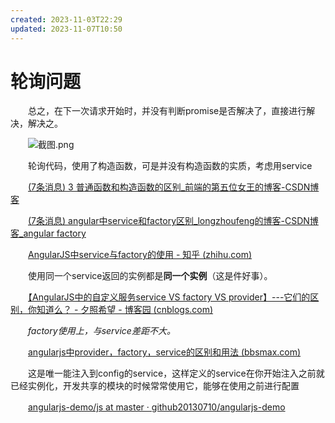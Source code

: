 ```yaml
---
created: 2023-11-03T22:29
updated: 2023-11-07T10:50
---
```

# 轮询问题

　　总之，在下一次请求开始时，并没有判断promise是否解决了，直接进行解决，解决之。

　　![截图.png](image1-20230708221750-64bj0p8.png)

　　轮询代码，使用了构造函数，可是并没有构造函数的实质，考虑用service

　　[(7条消息) 3 普通函数和构造函数的区别_前端的第五位女王的博客-CSDN博客](https://blog.csdn.net/lxcflyingfish/article/details/81544756)

　　[(7条消息) angular中service和factory区别_longzhoufeng的博客-CSDN博客_angular factory](https://blog.csdn.net/longzhoufeng/article/details/78689034)

　　[AngularJS中service与factory的使用 - 知乎 (zhihu.com)](https://zhuanlan.zhihu.com/p/89423498)

　　使用同一个service返回的实例都是**同一个实例**（这是件好事）。

　　[【AngularJS中的自定义服务service VS factory VS provider】---它们的区别，你知道么？ - 夕照希望 - 博客园 (cnblogs.com)](https://www.cnblogs.com/hope666/p/6821922.html)

　　*factory使用上，与service差距不大。*

　　[angularjs中provider，factory，service的区别和用法 (bbsmax.com)](https://www.bbsmax.com/A/mo5k3Nn5wR/)

　　这是唯一能注入到config的service，这样定义的service在你开始注入之前就已经实例化，开发共享的模块的时候常常使用它，能够在使用之前进行配置

　　[angularjs-demo/js at master · github20130710/angularjs-demo](https://github.com/github20130710/angularjs-demo/tree/master/js)
